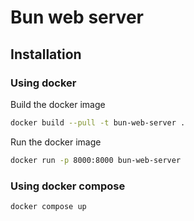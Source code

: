 # Bun web server

## Installation

### Using docker

Build the docker image

```bash
docker build --pull -t bun-web-server .
```

Run the docker image

```bash
docker run -p 8000:8000 bun-web-server
```

### Using docker compose

```bash
docker compose up
```
